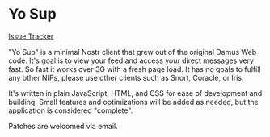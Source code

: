 # Yo Sup

[Issue Tracker](https://todo.sr.ht/~tomtom/damus-web-issues)

"Yo Sup" is a minimal Nostr client that grew out of the original Damus Web
code. It's goal is to view your feed and access your direct messages very fast.
So fast it works over 3G with a fresh page load. It has no goals to fulfill any
other NIPs, please use other clients such as Snort, Coracle, or Iris.

It's written in plain JavaScript, HTML, and CSS for ease of development and
building. Small features and optimizations will be added as needed, but the
application is considered "complete".

Patches are welcomed via email.

